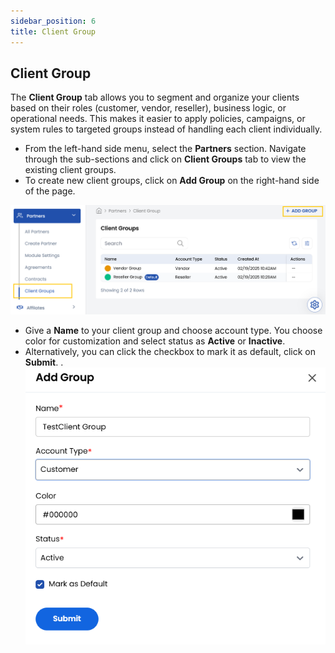 ```yaml
---
sidebar_position: 6
title: Client Group
---
```


## Client Group

The **Client Group** tab allows you to segment and organize your clients based on their roles (customer, vendor, reseller), business logic, or operational needs. This makes it easier to apply policies, campaigns, or system rules to targeted groups instead of handling each client individually.

- From the left-hand side menu, select the **Partners** section. Navigate through the sub-sections and click on **Client Groups** tab to view the existing client groups.
- To create new client groups, click on **Add Group** on the right-hand side of the page.

![Invite Client Details](images/client_groups_1.png)

- Give a **Name** to your client group and choose account type. You choose color for customization and select status as **Active** or **Inactive**. 
- Alternatively, you can click the checkbox to mark it as default, click on **Submit**.
.
![Invite Client Details](images/client_groups_2.png)